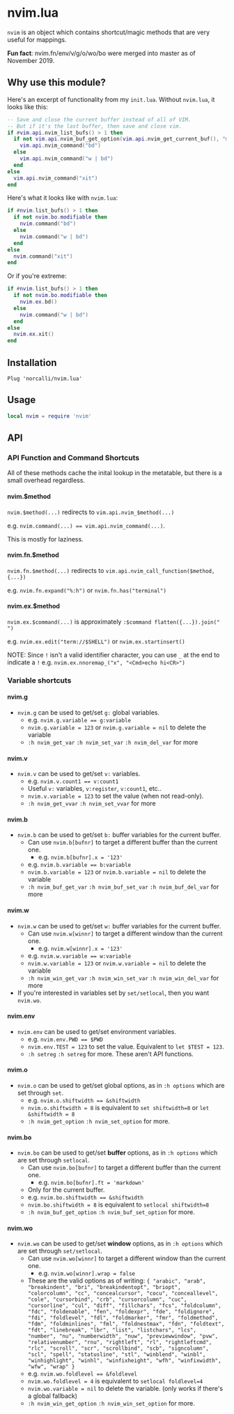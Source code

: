 # nvim.lua

`nvim` is an object which contains shortcut/magic methods that are very useful for mappings.

**Fun fact**: nvim.fn/env/v/g/o/wo/bo were merged into master as of November 2019.

## Why use this module?

Here's an excerpt of functionality from my `init.lua`. Without `nvim.lua`, it looks like this:

```lua
-- Save and close the current buffer instead of all of VIM.
-- But if it's the last buffer, then save and close vim.
if #vim.api.nvim_list_bufs() > 1 then
  if not vim.api.nvim_buf_get_option(vim.api.nvim_get_current_buf(), "modifiable") then
    vim.api.nvim_command("bd")
  else
    vim.api.nvim_command("w | bd")
  end
else
  vim.api.nvim_command("xit")
end
```

Here's what it looks like with `nvim.lua`:

```lua
if #nvim.list_bufs() > 1 then
  if not nvim.bo.modifiable then
    nvim.command("bd")
  else
    nvim.command("w | bd")
  end
else
  nvim.command("xit")
end
```

Or if you're extreme:

```lua
if #nvim.list_bufs() > 1 then
  if not nvim.bo.modifiable then
    nvim.ex.bd()
  else
    nvim.command("w | bd")
  end
else
  nvim.ex.xit()
end
```


## Installation

```vim
Plug 'norcalli/nvim.lua'
```

## Usage

```lua
local nvim = require 'nvim'
```

## API

### API Function and Command Shortcuts

All of these methods cache the inital lookup in the metatable, but there is a small overhead regardless.

#### nvim.$method

`nvim.$method(...)` redirects to `vim.api.nvim_$method(...)`

e.g. `nvim.command(...) == vim.api.nvim_command(...)`.

This is mostly for laziness.

#### nvim.fn.$method

`nvim.fn.$method(...)` redirects to `vim.api.nvim_call_function($method, {...})`

e.g. `nvim.fn.expand("%:h")` or `nvim.fn.has("terminal")`

#### nvim.ex.$method

`nvim.ex.$command(...)` is approximately `:$command flatten({...}).join(" ")`

e.g. `nvim.ex.edit("term://$SHELL")` or `nvim.ex.startinsert()`

NOTE: Since `!` isn't a valid identifier character, you can use `_` at the end to indicate a `!`
  e.g. `nvim.ex.nnoremap_("x", "<Cmd>echo hi<CR>")`

### Variable shortcuts

#### nvim.g 

- `nvim.g` can be used to get/set `g:` global variables.
  - e.g. `nvim.g.variable == g:variable`
  - `nvim.g.variable = 123` or `nvim.g.variable = nil` to delete the variable
  - `:h nvim_get_var` `:h nvim_set_var` `:h nvim_del_var` for more

#### nvim.v 

- `nvim.v` can be used to get/set `v:` variables.
  - e.g. `nvim.v.count1 == v:count1`
  - Useful `v:` variables, `v:register`, `v:count1`, etc..
  - `nvim.v.variable = 123` to set the value (when not read-only).
  - `:h nvim_get_vvar` `:h nvim_set_vvar` for more

#### nvim.b 

- `nvim.b` can be used to get/set `b:` buffer variables for the current buffer.
  - Can use `nvim.b[bufnr]` to target a different buffer than the current one.
    - e.g. `nvim.b[bufnr].x = '123'`
  - e.g. `nvim.b.variable == b:variable`
  - `nvim.b.variable = 123` or `nvim.b.variable = nil` to delete the variable
  - `:h nvim_buf_get_var` `:h nvim_buf_set_var` `:h nvim_buf_del_var` for more

#### nvim.w 

- `nvim.w` can be used to get/set `w:` buffer variables for the current buffer.
  - Can use `nvim.w[winnr]` to target a different window than the current one.
    - e.g. `nvim.w[winnr].x = '123'`
  - e.g. `nvim.w.variable == w:variable`
  - `nvim.w.variable = 123` or `nvim.w.variable = nil` to delete the variable
  - `:h nvim_win_get_var` `:h nvim_win_set_var` `:h nvim_win_del_var` for more
- If you're interested in variables set by `set/setlocal`, then you want `nvim.wo`.

#### nvim.env 

- `nvim.env` can be used to get/set environment variables.
  - e.g. `nvim.env.PWD == $PWD`
  - `nvim.env.TEST = 123` to set the value. Equivalent to `let $TEST = 123`.
  - `:h setreg` `:h setreg` for more. These aren't API functions.

#### nvim.o 

- `nvim.o` can be used to get/set global options, as in `:h options` which are set through `set`.
  - e.g. `nvim.o.shiftwidth == &shiftwidth`
  - `nvim.o.shiftwidth = 8` is equivalent to `set shiftwidth=8` or `let &shiftwidth = 8`
  - `:h nvim_get_option` `:h nvim_set_option` for more.

#### nvim.bo 

- `nvim.bo` can be used to get/set **buffer** options, as in `:h options` which are set through `setlocal`.
  - Can use `nvim.bo[bufnr]` to target a different buffer than the current one.
    - e.g. `nvim.bo[bufnr].ft = 'markdown'`
  - Only for the current buffer.
  - e.g. `nvim.bo.shiftwidth == &shiftwidth`
  - `nvim.bo.shiftwidth = 8` is equivalent to `setlocal shiftwidth=8`
  - `:h nvim_buf_get_option` `:h nvim_buf_set_option` for more.

#### nvim.wo 

- `nvim.wo` can be used to get/set **window** options, as in `:h options` which are set through `set/setlocal`.
  - Can use `nvim.wo[winnr]` to target a different window than the current one.
    - e.g. `nvim.wo[winnr].wrap = false`
  - These are the valid options as of writing: `{ "arabic", "arab", "breakindent", "bri", "breakindentopt", "briopt", "colorcolumn", "cc", "concealcursor", "cocu", "conceallevel", "cole", "cursorbind", "crb", "cursorcolumn", "cuc", "cursorline", "cul", "diff", "fillchars", "fcs", "foldcolumn", "fdc", "foldenable", "fen", "foldexpr", "fde", "foldignore", "fdi", "foldlevel", "fdl", "foldmarker", "fmr", "foldmethod", "fdm", "foldminlines", "fml", "foldnestmax", "fdn", "foldtext", "fdt", "linebreak", "lbr", "list", "listchars", "lcs", "number", "nu", "numberwidth", "nuw", "previewwindow", "pvw", "relativenumber", "rnu", "rightleft", "rl", "rightleftcmd", "rlc", "scroll", "scr", "scrollbind", "scb", "signcolumn", "scl", "spell", "statusline", "stl", "winblend", "winbl", "winhighlight", "winhl", "winfixheight", "wfh", "winfixwidth", "wfw", "wrap" }`
  - e.g. `nvim.wo.foldlevel == &foldlevel`
  - `nvim.wo.foldlevel = 4` is equivalent to `setlocal foldlevel=4`
  - `nvim.wo.variable = nil` to delete the variable. (only works if there's a global fallback)
  - `:h nvim_win_get_option` `:h nvim_win_set_option` for more.

